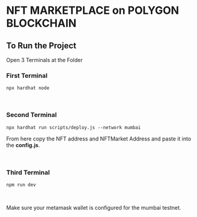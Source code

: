 # NFT MARKETPLACE on POLYGON BLOCKCHAIN 

## To Run the Project 

Open 3 Terminals at the Folder

### First Terminal 
`npx hardhat node`

<br>

### Second Terminal 
`npx hardhat run scripts/deploy.js --network mumbai`

From here copy the NFT address and NFTMarket Address and paste it into the **config.js**.

<br>

### Third Terminal 
`npm run dev` 

<br>

Make sure your metamask wallet is configured for the mumbai testnet.

